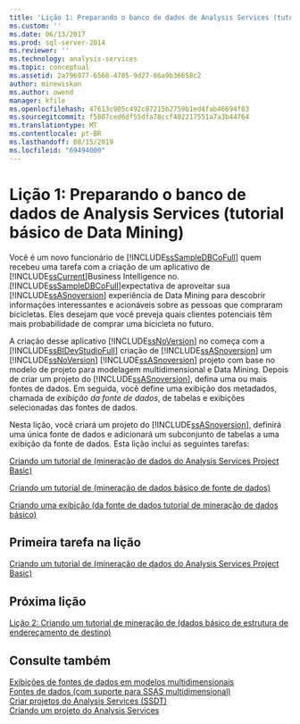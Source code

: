 ```yaml
---
title: 'Lição 1: Preparando o banco de dados de Analysis Services (tutorial básico de Data Mining) | Microsoft Docs'
ms.custom: ''
ms.date: 06/13/2017
ms.prod: sql-server-2014
ms.reviewer: ''
ms.technology: analysis-services
ms.topic: conceptual
ms.assetid: 2a796977-6568-4705-9d27-86a9b36658c2
author: minewiskan
ms.author: owend
manager: kfile
ms.openlocfilehash: 47613c905c492c87215b2759b1ed4fab46694f83
ms.sourcegitcommit: f5807ced6df55dfa78ccf402217551a7a3b44764
ms.translationtype: MT
ms.contentlocale: pt-BR
ms.lasthandoff: 08/15/2019
ms.locfileid: "69494000"
---
```

# <a name="lesson-1-preparing-the-analysis-services-database-basic-data-mining-tutorial"></a>Lição 1: Preparando o banco de dados de Analysis Services (tutorial básico de Data Mining)
  Você é um novo funcionário de [!INCLUDE[ssSampleDBCoFull](../includes/sssampledbcofull-md.md)] quem recebeu uma tarefa com a criação de um aplicativo de [!INCLUDE[ssCurrent](../includes/sscurrent-md.md)]Business Intelligence no. [!INCLUDE[ssSampleDBCoFull](../includes/sssampledbcofull-md.md)]expectativa de aproveitar sua [!INCLUDE[ssASnoversion](../includes/ssasnoversion-md.md)] experiência de Data Mining para descobrir informações interessantes e acionáveis sobre as pessoas que compraram bicicletas. Eles desejam que você preveja quais clientes potenciais têm mais probabilidade de comprar uma bicicleta no futuro.  
  
 A criação desse aplicativo [!INCLUDE[ssNoVersion](../includes/ssnoversion-md.md)] no começa com a [!INCLUDE[ssBIDevStudioFull](../includes/ssbidevstudiofull-md.md)] criação de [!INCLUDE[ssASnoversion](../includes/ssasnoversion-md.md)] um [!INCLUDE[ssNoVersion](../includes/ssnoversion-md.md)] [!INCLUDE[ssASnoversion](../includes/ssasnoversion-md.md)] projeto com base no modelo de projeto para modelagem multidimensional e Data Mining. Depois de criar um projeto do [!INCLUDE[ssASnoversion](../includes/ssasnoversion-md.md)], defina uma ou mais fontes de dados. Em seguida, você define uma exibição dos metadados, chamada de *exibição da fonte de dados*, de tabelas e exibições selecionadas das fontes de dados.  
  
 Nesta lição, você criará um projeto do [!INCLUDE[ssASnoversion](../includes/ssasnoversion-md.md)], definirá uma única fonte de dados e adicionará um subconjunto de tabelas a uma exibição da fonte de dados. Esta lição inclui as seguintes tarefas:  
  
 [Criando um tutorial de &#40;mineração de dados do Analysis Services Project Basic&#41;](../../2014/tutorials/creating-an-analysis-services-project-basic-data-mining-tutorial.md)  
  
 [Criando um tutorial de &#40;mineração de dados básico de fonte de dados&#41;](../../2014/tutorials/creating-a-data-source-basic-data-mining-tutorial.md)  
  
 [Criando uma exibição &#40;da fonte de dados tutorial de mineração de dados básico&#41;](../../2014/tutorials/creating-a-data-source-view-basic-data-mining-tutorial.md)  
  
## <a name="first-task-in-lesson"></a>Primeira tarefa na lição  
 [Criando um tutorial de &#40;mineração de dados do Analysis Services Project Basic&#41;](../../2014/tutorials/creating-an-analysis-services-project-basic-data-mining-tutorial.md)  
  
## <a name="next-lesson"></a>Próxima lição  
 [Lição 2: Criando um tutorial de mineração de &#40;dados básico de estrutura de endereçamento de destino&#41;](../../2014/tutorials/lesson-2-building-a-targeted-mailing-structure-basic-data-mining-tutorial.md)  
  
## <a name="see-also"></a>Consulte também  
 [Exibições de fontes de dados em modelos multidimensionais](https://docs.microsoft.com/analysis-services/multidimensional-models/data-source-views-in-multidimensional-models)   
 [Fontes de dados &#40;com suporte para SSAS multidimensional&#41;](https://docs.microsoft.com/analysis-services/multidimensional-models/supported-data-sources-ssas-multidimensional)   
 [Criar projetos do Analysis Services &#40;SSDT&#41;](https://docs.microsoft.com/analysis-services/multidimensional-models/build-analysis-services-projects-ssdt)   
 [Criando um projeto do Analysis Services](../analysis-services/lesson-1-1-creating-an-analysis-services-project.md)  
  
  
